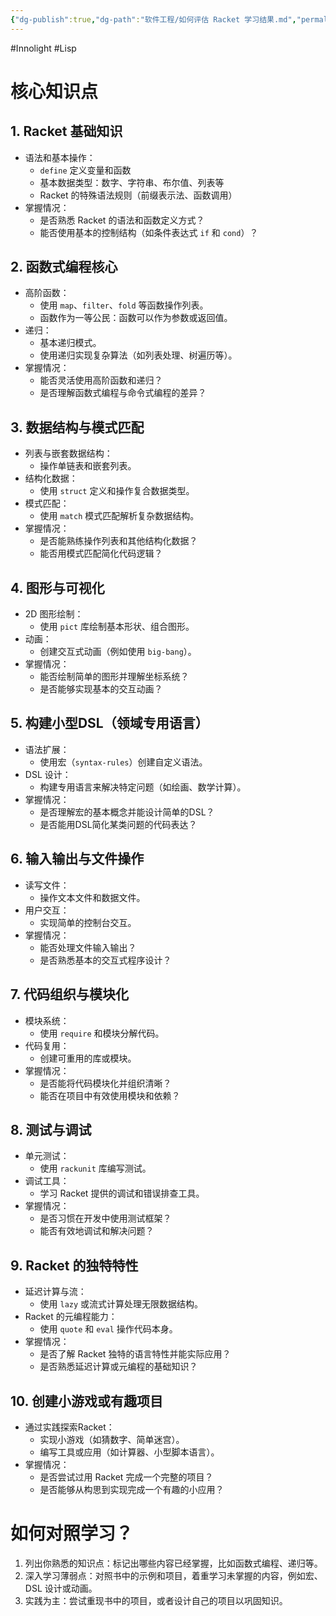 ```yaml
---
{"dg-publish":true,"dg-path":"软件工程/如何评估 Racket 学习结果.md","permalink":"/软件工程/如何评估 Racket 学习结果/","created":"2025-02-10T15:20:17.558+08:00","updated":"2025-03-05T10:10:21.824+08:00"}
---
```


#Innolight #Lisp 

# 核心知识点

## 1. Racket 基础知识

- 语法和基本操作：
  - `define` 定义变量和函数
  - 基本数据类型：数字、字符串、布尔值、列表等
  - Racket 的特殊语法规则（前缀表示法、函数调用）
- 掌握情况：  
  - 是否熟悉 Racket 的语法和函数定义方式？  
  - 能否使用基本的控制结构（如条件表达式 `if` 和 `cond`）？

## 2. 函数式编程核心

- 高阶函数：
  - 使用 `map`、`filter`、`fold` 等函数操作列表。
  - 函数作为一等公民：函数可以作为参数或返回值。
- 递归：
  - 基本递归模式。
  - 使用递归实现复杂算法（如列表处理、树遍历等）。
- 掌握情况：  
  - 能否灵活使用高阶函数和递归？  
  - 是否理解函数式编程与命令式编程的差异？

## 3. 数据结构与模式匹配

- 列表与嵌套数据结构：
  - 操作单链表和嵌套列表。
- 结构化数据：
  - 使用 `struct` 定义和操作复合数据类型。
- 模式匹配：
  - 使用 `match` 模式匹配解析复杂数据结构。
- 掌握情况：  
  - 是否能熟练操作列表和其他结构化数据？  
  - 能否用模式匹配简化代码逻辑？

## 4. 图形与可视化

- 2D 图形绘制：
  - 使用 `pict` 库绘制基本形状、组合图形。  
- 动画：
  - 创建交互式动画（例如使用 `big-bang`）。  
- 掌握情况：  
  - 能否绘制简单的图形并理解坐标系统？  
  - 是否能够实现基本的交互动画？

## 5. 构建小型DSL（领域专用语言）

- 语法扩展：
  - 使用宏（`syntax-rules`）创建自定义语法。  
- DSL 设计：
  - 构建专用语言来解决特定问题（如绘画、数学计算）。  
- 掌握情况：  
  - 是否理解宏的基本概念并能设计简单的DSL？  
  - 是否能用DSL简化某类问题的代码表达？

## 6. 输入输出与文件操作

- 读写文件：
  - 操作文本文件和数据文件。
- 用户交互：
  - 实现简单的控制台交互。
- 掌握情况：  
  - 能否处理文件输入输出？  
  - 是否熟悉基本的交互式程序设计？

## 7. 代码组织与模块化

- 模块系统：
  - 使用 `require` 和模块分解代码。  
- 代码复用：
  - 创建可重用的库或模块。  
- 掌握情况：  
  - 是否能将代码模块化并组织清晰？  
  - 能否在项目中有效使用模块和依赖？

## 8. 测试与调试

- 单元测试：
  - 使用 `rackunit` 库编写测试。  
- 调试工具：
  - 学习 Racket 提供的调试和错误排查工具。
- 掌握情况：  
  - 是否习惯在开发中使用测试框架？  
  - 能否有效地调试和解决问题？

## 9. Racket 的独特特性

- 延迟计算与流：
  - 使用 `lazy` 或流式计算处理无限数据结构。  
- Racket 的元编程能力：
  - 使用 `quote` 和 `eval` 操作代码本身。  
- 掌握情况：  
  - 是否了解 Racket 独特的语言特性并能实际应用？  
  - 是否熟悉延迟计算或元编程的基础知识？

## 10. 创建小游戏或有趣项目

- 通过实践探索Racket：
  - 实现小游戏（如猜数字、简单迷宫）。  
  - 编写工具或应用（如计算器、小型脚本语言）。  
- 掌握情况：  
  - 是否尝试过用 Racket 完成一个完整的项目？  
  - 是否能够从构思到实现完成一个有趣的小应用？

# 如何对照学习？ 

1. 列出你熟悉的知识点：标记出哪些内容已经掌握，比如函数式编程、递归等。  
2. 深入学习薄弱点：对照书中的示例和项目，着重学习未掌握的内容，例如宏、DSL 设计或动画。  
3. 实践为主：尝试重现书中的项目，或者设计自己的项目以巩固知识。  